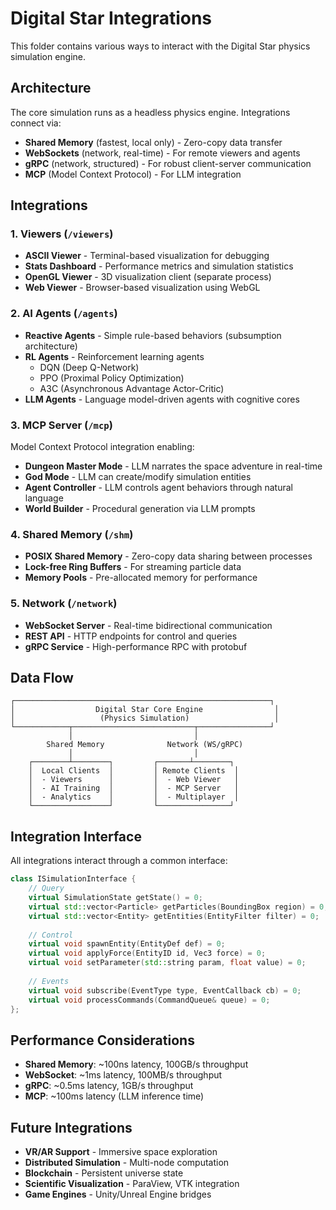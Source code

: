 # Digital Star Integrations

This folder contains various ways to interact with the Digital Star physics simulation engine.

## Architecture

The core simulation runs as a headless physics engine. Integrations connect via:
- **Shared Memory** (fastest, local only) - Zero-copy data transfer
- **WebSockets** (network, real-time) - For remote viewers and agents
- **gRPC** (network, structured) - For robust client-server communication
- **MCP** (Model Context Protocol) - For LLM integration

## Integrations

### 1. Viewers (`/viewers`)
- **ASCII Viewer** - Terminal-based visualization for debugging
- **Stats Dashboard** - Performance metrics and simulation statistics
- **OpenGL Viewer** - 3D visualization client (separate process)
- **Web Viewer** - Browser-based visualization using WebGL

### 2. AI Agents (`/agents`)
- **Reactive Agents** - Simple rule-based behaviors (subsumption architecture)
- **RL Agents** - Reinforcement learning agents
  - DQN (Deep Q-Network)
  - PPO (Proximal Policy Optimization)
  - A3C (Asynchronous Advantage Actor-Critic)
- **LLM Agents** - Language model-driven agents with cognitive cores

### 3. MCP Server (`/mcp`)
Model Context Protocol integration enabling:
- **Dungeon Master Mode** - LLM narrates the space adventure in real-time
- **God Mode** - LLM can create/modify simulation entities
- **Agent Controller** - LLM controls agent behaviors through natural language
- **World Builder** - Procedural generation via LLM prompts

### 4. Shared Memory (`/shm`)
- **POSIX Shared Memory** - Zero-copy data sharing between processes
- **Lock-free Ring Buffers** - For streaming particle data
- **Memory Pools** - Pre-allocated memory for performance

### 5. Network (`/network`)
- **WebSocket Server** - Real-time bidirectional communication
- **REST API** - HTTP endpoints for control and queries
- **gRPC Service** - High-performance RPC with protobuf

## Data Flow

```
┌─────────────────────────────────────────────────────────┐
│                  Digital Star Core Engine                │
│                   (Physics Simulation)                   │
└────────────┬───────────────────────────┬────────────────┘
             │                           │
        Shared Memory              Network (WS/gRPC)
             │                           │
    ┌────────┴────────┐         ┌───────┴────────┐
    │  Local Clients  │         │ Remote Clients  │
    │  - Viewers      │         │  - Web Viewer   │
    │  - AI Training  │         │  - MCP Server   │
    │  - Analytics    │         │  - Multiplayer  │
    └─────────────────┘         └────────────────┘
```

## Integration Interface

All integrations interact through a common interface:

```cpp
class ISimulationInterface {
    // Query
    virtual SimulationState getState() = 0;
    virtual std::vector<Particle> getParticles(BoundingBox region) = 0;
    virtual std::vector<Entity> getEntities(EntityFilter filter) = 0;
    
    // Control
    virtual void spawnEntity(EntityDef def) = 0;
    virtual void applyForce(EntityID id, Vec3 force) = 0;
    virtual void setParameter(std::string param, float value) = 0;
    
    // Events
    virtual void subscribe(EventType type, EventCallback cb) = 0;
    virtual void processCommands(CommandQueue& queue) = 0;
};
```

## Performance Considerations

- **Shared Memory**: ~100ns latency, 100GB/s throughput
- **WebSocket**: ~1ms latency, 100MB/s throughput  
- **gRPC**: ~0.5ms latency, 1GB/s throughput
- **MCP**: ~100ms latency (LLM inference time)

## Future Integrations

- **VR/AR Support** - Immersive space exploration
- **Distributed Simulation** - Multi-node computation
- **Blockchain** - Persistent universe state
- **Scientific Visualization** - ParaView, VTK integration
- **Game Engines** - Unity/Unreal Engine bridges